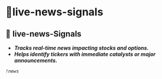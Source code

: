 # 📰live-news-signals

## 📰 live-news-Signals

* _**Tracks real-time news impacting stocks and options.**_
* _**Helps identify tickers with immediate catalysts or major announcements.**_

_`!news`_
